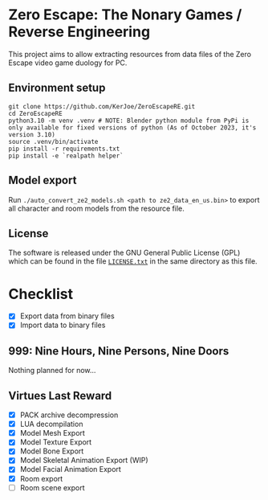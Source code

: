 # Zero Escape: The Nonary Games / Reverse Engineering

This project aims to allow extracting resources from data files of the Zero Escape video game duology for PC.

## Environment setup

```
git clone https://github.com/KerJoe/ZeroEscapeRE.git
cd ZeroEscapeRE
python3.10 -m venv .venv # NOTE: Blender python module from PyPi is only available for fixed versions of python (As of October 2023, it's version 3.10)
source .venv/bin/activate
pip install -r requirements.txt
pip install -e `realpath helper`
```

## Model export

Run `./auto_convert_ze2_models.sh <path to ze2_data_en_us.bin>` to export all character and room models from the resource file.

## License
The software is released under the GNU General Public License (GPL) which can be found in the file [`LICENSE.txt`](/LICENSE.txt) in the same directory as this file.

# Checklist

* [x] Export data from binary files
* [x] Import data to binary files

## 999: Nine Hours, Nine Persons, Nine Doors

Nothing planned for now...

## Virtues Last Reward
* [x] PACK archive decompression
* [x] LUA decompilation
* [x] Model Mesh Export
* [x] Model Texture Export
* [x] Model Bone Export
* [x] Model Skeletal Animation Export (WIP)
* [x] Model Facial Animation Export
* [x] Room export
* [ ] Room scene export
